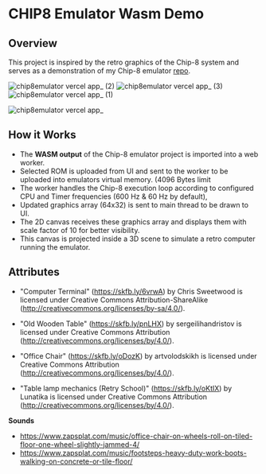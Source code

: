 # CHIP8 Emulator Wasm Demo

## Overview

This project is inspired by the retro graphics of the Chip-8 system and serves as a demonstration of my Chip-8 emulator [repo](https://github.com/berke-bakar/chip8-emulator).

![chip8emulator vercel app_ (2)](https://github.com/user-attachments/assets/d9dd516a-6106-4771-969a-d97957e33953)
![chip8emulator vercel app_ (3)](https://github.com/user-attachments/assets/d4be195f-151b-4e9e-ab4a-f0692824b15b)
![chip8emulator vercel app_ (1)](https://github.com/user-attachments/assets/9b96f392-66e5-4dc8-9c8d-165f14f0309e)

![chip8emulator vercel app_](https://github.com/user-attachments/assets/e05edbc7-b48e-4d52-9836-759e2e3246a0)

## How it Works

* The **WASM output** of the Chip-8 emulator project is imported into a web worker.
* Selected ROM is uploaded from UI and sent to the worker to be uploaded into emulators virtual memory. (4096 Bytes limit
* The worker handles the Chip-8 execution loop according to configured CPU and Timer frequencies (600 Hz & 60 Hz by default),
* Updated graphics array (64x32) is sent to main thread to be drawn to UI.
* The 2D canvas receives these graphics array and displays them with scale factor of 10 for better visibility.
* This canvas is projected inside a 3D scene to simulate a retro computer running the emulator.

## Attributes

* "Computer Terminal" (https://skfb.ly/6vrwA) by Chris Sweetwood is licensed under Creative Commons Attribution-ShareAlike (http://creativecommons.org/licenses/by-sa/4.0/).

* "Old Wooden Table" (https://skfb.ly/pnLHX) by sergeilihandristov is licensed under Creative Commons Attribution (http://creativecommons.org/licenses/by/4.0/).
* "Office Chair" (https://skfb.ly/oDozK) by artvolodskikh is licensed under Creative Commons Attribution (http://creativecommons.org/licenses/by/4.0/).
* "Table lamp mechanics (Retry School)" (https://skfb.ly/oKtIX) by Lunatika is licensed under Creative Commons Attribution (http://creativecommons.org/licenses/by/4.0/).

**Sounds**

* https://www.zapsplat.com/music/office-chair-on-wheels-roll-on-tiled-floor-one-wheel-slightly-jammed-4/
* https://www.zapsplat.com/music/footsteps-heavy-duty-work-boots-walking-on-concrete-or-tile-floor/
